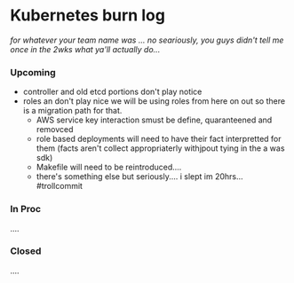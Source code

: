 # Kubernetes burn log

_for whatever your team name was ... no seariously, you guys didn't tell me
once in the 2wks what ya'll actually do..._


### Upcoming

- controller and old etcd portions don't play notice
- roles an don't play nice we will be using roles from here on out so there
  is a migration path for that.
    - AWS service key interaction smust be define, quaranteened and removced
    - role based deployments will need to have their fact interpretted for them (facts aren't collect appropriaterly withjpout tying in the a was sdk)
    - Makefile will need to be reintroduced....
    - there's something else but seriously.... i slept im 20hrs... #trollcommit


### In Proc

....

### Closed

....
